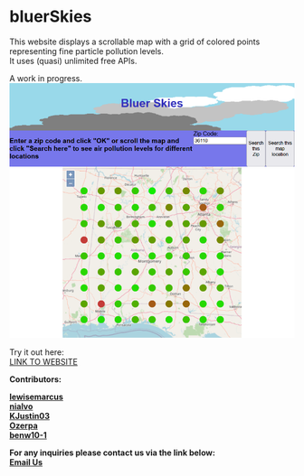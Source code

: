# bluerSkies

This website displays a scrollable map with a grid of colored points representing fine particle pollution levels.<br>
It uses (quasi) unlimited free APIs.<br>

A work in progress.<br>
<img src="./assets/images/Capture.PNG" alt="The webpage">


Try it out here:<br>
<a href="https://lewisemarcus.github.io/newProject/">LINK TO WEBSITE</a><b>


Contributors:

<a href="https://github.com/lewisemarcus">lewisemarcus</a><br>
<a href="https://github.com/nialvo">nialvo</a><br>
<a href="https://github.com/KJustin03">KJustin03</a><br>
<a href="https://github.com/Ozerpa">Ozerpa</a><br>
<a href="https://github.com/benw10-1">benw10-1</a><br>

For any inquiries please contact us via the link below:<br>
<a href="mailto:pilibili@protonmail.com">Email Us</a>


